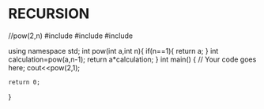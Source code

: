 # RECURSION
//pow(2,n)
#include <algorithm>
#include <iostream>
#include <vector>

using namespace std;
int pow(int a,int n){
	if(n==1){
		return a;
	}
	int calculation=pow(a,n-1);
	return a*calculation;
}
int main() {
	// Your code goes here;
	cout<<pow(2,1);

	return 0;
}
